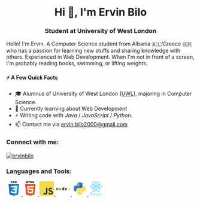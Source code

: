 <h1 align="center">Hi 👋, I'm Ervin Bilo</h1>
<h3 align="center">Student at University of West London</h3>

Hello! I'm Ervin. A Computer Science student from Albania 🇦🇱/Greece 🇬🇷 who has a passion for learning new stuffs and sharing knowledge with others. Experienced in Web Development. When I'm not in front of a screen, I'm probably reading books, swimming, or lifting weights.

#### ⚡️ A Few Quick Facts

- 🎓 Alumnus of University of West London ([UWL](https://www.uwl.ac.uk//)), majoring in Computer Science.
- 🌱 Currently learning about Web Development
- ⚡ Writing code with _Java_ / _JavaScript_ / _Python_.
- 📫 Contact me via [ervin.bilo2000@gmail.com](mailto:ervin.bilo2000@gmail.com)

<h3 align="left">Connect with me:</h3>
<p align="left">
<a href="https://linkedin.com/in/ervinbilo" target="blank"><img align="center" src="https://raw.githubusercontent.com/rahuldkjain/github-profile-readme-generator/master/src/images/icons/Social/linked-in-alt.svg" alt="ervinbilo" height="30" width="40" /></a>
</p>

<h3 align="left">Languages and Tools:</h3>
<p align="left"> <a href="https://www.w3schools.com/css/" target="_blank" rel="noreferrer"> <img src="https://raw.githubusercontent.com/devicons/devicon/master/icons/css3/css3-original-wordmark.svg" alt="css3" width="40" height="40"/> </a> <a href="https://www.w3.org/html/" target="_blank" rel="noreferrer"> <img src="https://raw.githubusercontent.com/devicons/devicon/master/icons/html5/html5-original-wordmark.svg" alt="html5" width="40" height="40"/> </a> <a href="https://developer.mozilla.org/en-US/docs/Web/JavaScript" target="_blank" rel="noreferrer"> <img src="https://raw.githubusercontent.com/devicons/devicon/master/icons/javascript/javascript-original.svg" alt="javascript" width="40" height="40"/> </a> <a href="https://nodejs.org" target="_blank" rel="noreferrer"> <img src="https://raw.githubusercontent.com/devicons/devicon/master/icons/nodejs/nodejs-original-wordmark.svg" alt="nodejs" width="40" height="40"/> </a> <a href="https://www.python.org" target="_blank" rel="noreferrer"> <img src="https://raw.githubusercontent.com/devicons/devicon/master/icons/python/python-original.svg" alt="python" width="40" height="40"/> </a> <a href="https://reactjs.org/" target="_blank" rel="noreferrer"> <img src="https://raw.githubusercontent.com/devicons/devicon/master/icons/react/react-original-wordmark.svg" alt="react" width="40" height="40"/> </a> </p>

